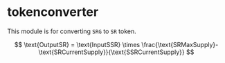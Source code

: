 # tokenconverter

This module is for converting `SRG` to `SR` token.

$$
  \text{OutputSR} = \text{InputSSR} \times \frac{\text{SRMaxSupply}-\text{SRCurrentSupply}}{\text{SSRCurrentSupply}}
$$
